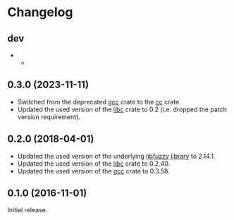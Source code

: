 Changelog
=========

dev
---

* -

0.3.0 (2023-11-11)
------------------

* Switched from the deprecated [gcc](https://crates.io/crates/gcc) crate to
  the [cc](https://crates.io/crates/cc) crate.
* Updated the used version of the [libc](https://crates.io/crates/libc) crate
  to 0.2 (i.e. dropped the patch version requirement).

0.2.0 (2018-04-01)
------------------

* Updated the used version of the underlying [libfuzzy
  library](https://ssdeep-project.github.io/ssdeep/) to 2.14.1.
* Updated the used version of the [libc](https://crates.io/crates/libc) crate
  to 0.2.40.
* Updated the used version of the [gcc](https://crates.io/crates/gcc) crate to
  0.3.58.

0.1.0 (2016-11-01)
------------------

Initial release.
